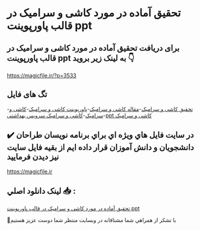 # تحقیق آماده در مورد کاشی و سرامیک در قالب پاورپوینت ppt

## برای دریافت تحقیق آماده در مورد کاشی و سرامیک در قالب پاورپوینت ppt به لینک زیر بروید 👇

https://magicfile.ir/?p=3533

## تگ های فایل

-[تحقیق کاشی و سرامیک](https://magicfile.ir/product/%d8%aa%d8%ad%d9%82%db%8c%d9%82-%da%a9%d8%a7%d8%b4%db%8c-%d9%88-%d8%b3%d8%b1%d8%a7%d9%85%db%8c%da%a9-%d8%af%d8%b1-%d9%82%d8%a7%d9%84%d8%a8-%d9%be%d8%a7%d9%88%d8%b1%d9%be%d9%88%db%8c%d9%86%d8%aa/)-[مقاله کاشی و سرامیک](https://magicfile.ir/product/%d8%aa%d8%ad%d9%82%db%8c%d9%82-%da%a9%d8%a7%d8%b4%db%8c-%d9%88-%d8%b3%d8%b1%d8%a7%d9%85%db%8c%da%a9-%d8%af%d8%b1-%d9%82%d8%a7%d9%84%d8%a8-%d9%be%d8%a7%d9%88%d8%b1%d9%be%d9%88%db%8c%d9%86%d8%aa/)-[پاورپوینت کاشی و سرامیک](https://magicfile.ir/product/%d8%aa%d8%ad%d9%82%db%8c%d9%82-%da%a9%d8%a7%d8%b4%db%8c-%d9%88-%d8%b3%d8%b1%d8%a7%d9%85%db%8c%da%a9-%d8%af%d8%b1-%d9%82%d8%a7%d9%84%d8%a8-%d9%be%d8%a7%d9%88%d8%b1%d9%be%d9%88%db%8c%d9%86%d8%aa/)-[کاشی و سرامیک](https://magicfile.ir/product/%d8%aa%d8%ad%d9%82%db%8c%d9%82-%da%a9%d8%a7%d8%b4%db%8c-%d9%88-%d8%b3%d8%b1%d8%a7%d9%85%db%8c%da%a9-%d8%af%d8%b1-%d9%82%d8%a7%d9%84%d8%a8-%d9%be%d8%a7%d9%88%d8%b1%d9%be%d9%88%db%8c%d9%86%d8%aa/)-[کاشی و سرامیک سرویس بهداشتی](https://magicfile.ir/product/%d8%aa%d8%ad%d9%82%db%8c%d9%82-%da%a9%d8%a7%d8%b4%db%8c-%d9%88-%d8%b3%d8%b1%d8%a7%d9%85%db%8c%da%a9-%d8%af%d8%b1-%d9%82%d8%a7%d9%84%d8%a8-%d9%be%d8%a7%d9%88%d8%b1%d9%be%d9%88%db%8c%d9%86%d8%aa/)-[ppt کاشی و سرامیک](https://magicfile.ir/product/%d8%aa%d8%ad%d9%82%db%8c%d9%82-%da%a9%d8%a7%d8%b4%db%8c-%d9%88-%d8%b3%d8%b1%d8%a7%d9%85%db%8c%da%a9-%d8%af%d8%b1-%d9%82%d8%a7%d9%84%d8%a8-%d9%be%d8%a7%d9%88%d8%b1%d9%be%d9%88%db%8c%d9%86%d8%aa/)

## ✔️ در سايت فايل هاي ويژه اي براي برنامه نويسان طراحان دانشجويان و دانش آموزان قرار داده ايم از بقيه فايل سايت نيز ديدن فرماييد

https://magicfile.ir


## لينک دانلود اصلي 📥 :

[تحقیق آماده در مورد کاشی و سرامیک در قالب پاورپوینت ppt](https://magicfile.ir/product/%d8%aa%d8%ad%d9%82%db%8c%d9%82-%da%a9%d8%a7%d8%b4%db%8c-%d9%88-%d8%b3%d8%b1%d8%a7%d9%85%db%8c%da%a9-%d8%af%d8%b1-%d9%82%d8%a7%d9%84%d8%a8-%d9%be%d8%a7%d9%88%d8%b1%d9%be%d9%88%db%8c%d9%86%d8%aa/) 


🙏با تشکر از همراهي شما مشتاقانه در وبسایت منتظر شما دوست عزیز هستیم

